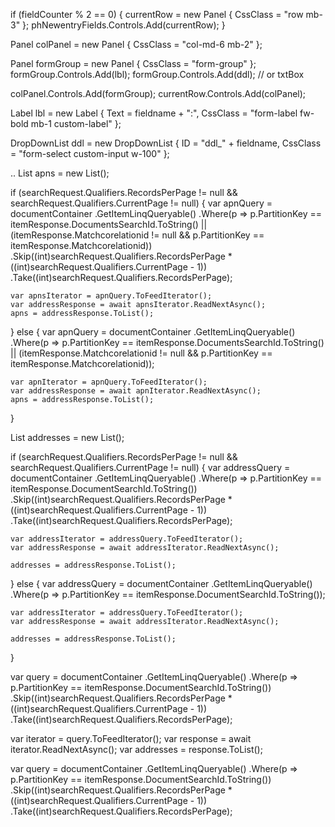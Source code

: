 
<script src="https://cdn.jsdelivr.net/npm/bootstrap@5.3.0/dist/js/bootstrap.bundle.min.js"></script>

if (fieldCounter % 2 == 0)
{
    currentRow = new Panel { CssClass = "row mb-3" };
    phNewentryFields.Controls.Add(currentRow);
}

Panel colPanel = new Panel { CssClass = "col-md-6 mb-2" };

Panel formGroup = new Panel { CssClass = "form-group" };
formGroup.Controls.Add(lbl);
formGroup.Controls.Add(ddl); // or txtBox

colPanel.Controls.Add(formGroup);
currentRow.Controls.Add(colPanel);




<style>
    .custom-label {
        font-size: 14px;
        color: #333;
    }
    .custom-input {
        border-radius: 6px;
        padding: 8px;
    }
</style>
Label lbl = new Label
{
    Text = fieldname + ":",
    CssClass = "form-label fw-bold mb-1 custom-label"
};

DropDownList ddl = new DropDownList
{
    ID = "ddl_" + fieldname,
    CssClass = "form-select custom-input w-100"
};



..
List<APNMainEntity> apns = new List<APNMainEntity>();

if (searchRequest.Qualifiers.RecordsPerPage != null && searchRequest.Qualifiers.CurrentPage != null)
{
    var apnQuery = documentContainer
        .GetItemLinqQueryable<APNMainEntity>()
        .Where(p => p.PartitionKey == itemResponse.DocumentsSearchId.ToString() ||
                   (itemResponse.Matchcorelationid != null && p.PartitionKey == itemResponse.Matchcorelationid))
        .Skip((int)searchRequest.Qualifiers.RecordsPerPage * ((int)searchRequest.Qualifiers.CurrentPage - 1))
        .Take((int)searchRequest.Qualifiers.RecordsPerPage);

    var apnsIterator = apnQuery.ToFeedIterator();
    var addressResponse = await apnsIterator.ReadNextAsync();
    apns = addressResponse.ToList();
}
else
{
    var apnQuery = documentContainer
        .GetItemLinqQueryable<APNMainEntity>()
        .Where(p => p.PartitionKey == itemResponse.DocumentsSearchId.ToString() ||
                   (itemResponse.Matchcorelationid != null && p.PartitionKey == itemResponse.Matchcorelationid));

    var apnIterator = apnQuery.ToFeedIterator();
    var addressResponse = await apnIterator.ReadNextAsync();
    apns = addressResponse.ToList();
}


List<AddressMainEntity> addresses = new List<AddressMainEntity>();

if (searchRequest.Qualifiers.RecordsPerPage != null && searchRequest.Qualifiers.CurrentPage != null)
{
    var addressQuery = documentContainer
        .GetItemLinqQueryable<AddressMainEntity>()
        .Where(p => p.PartitionKey == itemResponse.DocumentSearchId.ToString())
        .Skip((int)searchRequest.Qualifiers.RecordsPerPage * ((int)searchRequest.Qualifiers.CurrentPage - 1))
        .Take((int)searchRequest.Qualifiers.RecordsPerPage);

    var addressIterator = addressQuery.ToFeedIterator();
    var addressResponse = await addressIterator.ReadNextAsync();

    addresses = addressResponse.ToList();
}
else
{
    var addressQuery = documentContainer
        .GetItemLinqQueryable<AddressMainEntity>()
        .Where(p => p.PartitionKey == itemResponse.DocumentSearchId.ToString());

    var addressIterator = addressQuery.ToFeedIterator();
    var addressResponse = await addressIterator.ReadNextAsync();

    addresses = addressResponse.ToList();
}






var query = documentContainer
    .GetItemLinqQueryable<AddressMainEntity>()
    .Where(p => p.PartitionKey == itemResponse.DocumentSearchId.ToString())
    .Skip((int)searchRequest.Qualifiers.RecordsPerPage * ((int)searchRequest.Qualifiers.CurrentPage - 1))
    .Take((int)searchRequest.Qualifiers.RecordsPerPage);

var iterator = query.ToFeedIterator();
var response = await iterator.ReadNextAsync();
var addresses = response.ToList();




var query = documentContainer
    .GetItemLinqQueryable<AddressMainEntity>()
    .Where(p => p.PartitionKey == itemResponse.DocumentSearchId.ToString())
    .Skip((int)searchRequest.Qualifiers.RecordsPerPage * ((int)searchRequest.Qualifiers.CurrentPage - 1))
    .Take((int)searchRequest.Qualifiers.RecordsPerPage);
